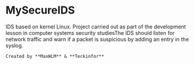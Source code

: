 # MySecureIDS
IDS based on kernel Linux. Project carried out as part of the development lesson in computer systems security studiesThe IDS should listen for network traffic and warn if a packet is suspicious by adding an entry in the syslog.
```
Created by **MaxWLM** & **Teckinfor**
```
